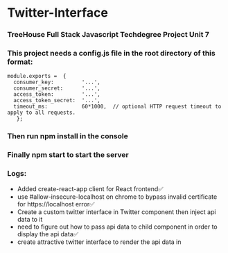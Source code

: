 # Twitter-Interface
### TreeHouse Full Stack Javascript Techdegree Project Unit 7
### This project needs a config.js file in the root directory of this format:

```
module.exports =  {
  consumer_key:         '...',
  consumer_secret:      '...',
  access_token:         '...',
  access_token_secret:  '...',
  timeout_ms:           60*1000,  // optional HTTP request timeout to apply to all requests.
   };
```
### Then run npm install in the console
### Finally npm start to start the server 

### Logs:
* Added create-react-app client for React frontend:white_check_mark:
* use #allow-insecure-localhost on chrome to bypass invalid certificate for https://localhost error:white_check_mark:
* Create a custom twitter interface in Twitter component then inject api data to it 
* need to figure out how to pass api data to child component in order to display the api data:white_check_mark:
* create attractive twitter interface to render the api data in 

